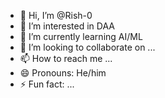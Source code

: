 - 👾 Hi, I’m @Rish-0
- 👀 I’m interested in DAA
- 🌱 I’m currently learning AI/ML
- 💞️ I’m looking to collaborate on ...
- 📫 How to reach me ...
- 😄 Pronouns: He/him
- ⚡ Fun fact: ...

<!---
Rish-0/Rish-0 is a ✨ special ✨ repository because its `README.md` (this file) appears on your GitHub profile.
You can click the Preview link to take a look at your changes.
--->

